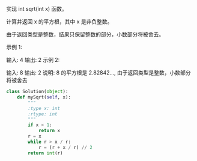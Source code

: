 实现 int sqrt(int x) 函数。

计算并返回 x 的平方根，其中 x 是非负整数。

由于返回类型是整数，结果只保留整数的部分，小数部分将被舍去。

示例 1:

输入: 4
输出: 2
示例 2:

输入: 8
输出: 2
说明: 8 的平方根是 2.82842..., 
     由于返回类型是整数，小数部分将被舍去

```python
class Solution(object):
    def mySqrt(self, x):
        """
        :type x: int
        :rtype: int
        """
        if x < 1:
            return x
        r = x
        while r > x / r:
            r = (r + x / r) // 2
        return int(r)
```

